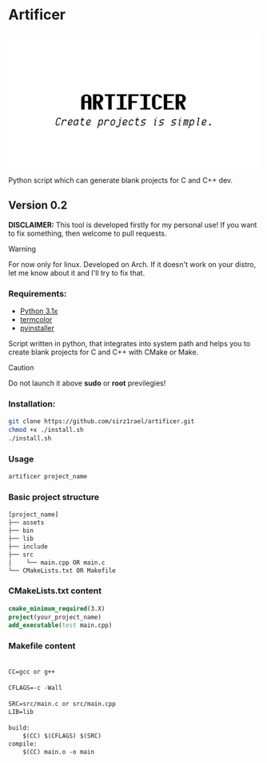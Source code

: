 # Artificer
![](pic.png)
Python script which can generate blank projects for C and C++ dev.

## Version 0.2
**DISCLAIMER:** This tool is developed firstly for my personal use!
If you want to fix something, then welcome to pull requests.

> [!WARNING]
> For now only for linux.
> Developed on Arch.
> If it doesn't work on your distro, let me know about it and I'll try to fix that.
### Requirements:
* [Python 3.1x](https://www.python.org/)
* [termcolor](https://pypi.org/project/termcolor/)
* [pyinstaller](https://pyinstaller.org/en/stable/)

Script written in python,
that integrates into system path and helps
you to create blank projects for C and C++ with CMake or Make.

> [!CAUTION]
> Do not launch it above **sudo** or **root** previlegies!

### Installation:
```bash
git clone https://github.com/sirz1rael/artificer.git
chmod +x ./install.sh
./install.sh
```
### Usage
```bash
artificer project_name
```

### Basic project structure
```
[project_name]
├── assets
├── bin
├── lib
├── include
├── src
│    └── main.cpp OR main.c
└── CMakeLists.txt OR Makefile
```

### CMakeLists.txt content
```CMake
cmake_minimum_required(3.X)
project(your_project_name)
add_executable(test main.cpp)
```

### Makefile content
```make

CC=gcc or g++

CFLAGS=-c -Wall

SRC=src/main.c or src/main.cpp
LIB=lib

build:
	$(CC) $(CFLAGS) $(SRC)
compile:
	$(CC) main.o -o main
```
